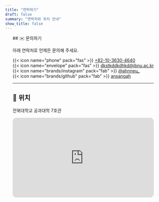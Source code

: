 ```yaml
---
title: "연락하기"
draft: false
summary: "연락처와 위치 안내"
show_title: false
---
```


<style>
.contact-left {
  max-width: 1100px;
  margin-left: 0 !important;
  margin-right: auto !important;   /* 왼쪽 정렬 */
  padding: 0 24px;
  text-align: left !important;
}
</style>

<div class="contact-left">
## ✉️ 문의하기

아래 연락처로 언제든 문의해 주세요.

{{< icon name="phone" pack="fas" >}} [ +82-10-3630-4640 ](tel:+821036304640)  
{{< icon name="envelope" pack="fas" >}} [dkstkddkdhkd@jbnu.ac.kr](mailto:dkstkddkdhkd@jbnu.ac.kr)  
{{< icon name="brands/instagram" pack="fab" >}} [@ahnneu_](https://instagram.com/ahnneu_)  
{{< icon name="brands/github" pack="fab" >}} [ansangah](https://github.com/ansangah)

---

## 📍 위치

전북대학교 공과대학 7호관

<div style="width:100%; aspect-ratio:16/9; border-radius:12px; overflow:hidden;">
  <iframe 
    src="https://www.google.com/maps/embed?pb=!1m18!1m12!1m3!1d3234.1213201548776!2d127.13446309999999!3d35.8460286!2m3!1f0!2f0!3f0!3m2!1i1024!2i768!4f13.1!3m3!1m2!1s0x35702330dc920b9d%3A0x1d0d425396006646!2z7KCE67aB64yA7ZWZ6rWQIOqzteqzvOuMgO2VmSA37Zi46rSA!5e0!3m2!1sko!2skr!4v1760079980030!5m2!1sko!2skr"
    style="width:100%; height:100%; border:0;"
    allowfullscreen=""
    loading="lazy"
    referrerpolicy="no-referrer-when-downgrade">
  </iframe>
</div>

</div>